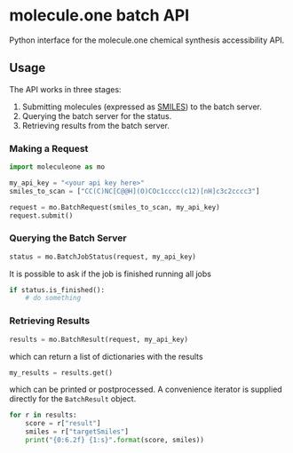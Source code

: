 # molecule.one batch API
Python interface for the molecule.one chemical synthesis accessibility API.

## Usage
The API works in three stages:
 1. Submitting molecules (expressed as [SMILES](https://www.daylight.com/dayhtml_tutorials/languages/smiles/index.html)) to the batch server.
 2. Querying the batch server for the status.
 3. Retrieving results from the batch server.

### Making a Request
```python
import moleculeone as mo

my_api_key = "<your api key here>"
smiles_to_scan = ["CC(C)NC[C@@H](O)COc1cccc(c12)[nH]c3c2cccc3"]

request = mo.BatchRequest(smiles_to_scan, my_api_key)
request.submit()
```
### Querying the Batch Server
```python
status = mo.BatchJobStatus(request, my_api_key)
```
It is possible to ask if the job is finished running all jobs
```python
if status.is_finished():
    # do something
```
### Retrieving Results
```python
results = mo.BatchResult(request, my_api_key)
```
which can return a list of dictionaries with the results
```python
my_results = results.get()
```
which can be printed or postprocessed.
A convenience iterator is supplied directly for the `BatchResult` object.
```python
for r in results:
    score = r["result"]
    smiles = r["targetSmiles"]
    print("{0:6.2f} {1:s}".format(score, smiles))
```
